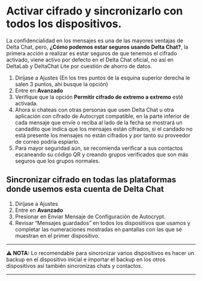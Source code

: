 # Activar cifrado y sincronizarlo con todos los dispositivos.

La confidencialidad en los mensajes es una de las mayores ventajas de Delta Chat, pero, **¿Cómo podemos estar seguros usando Delta Chat?**, la primera acción a realizar es estar seguros de que tenemos el cifrado activado, viene activo por defecto en el Delta Chat oficial, no así en DeltaLab y DeltaChat Lite por cuestión de ahorro de datos.

1. Diríjase a Ajustes (En los tres puntos de la esquina superior derecha le salen 3 puntos, ahí busque la opción)
2. Entre en  **Avanzado**
3. Verifique que la opción **Permitir cifrado de extremo a extremo** esté activada.
4. Ahora si chateas con otras personas que usen Delta Chat u otra aplicación con cifrado de Autocrypt compatible, en la parte inferior de cada mensaje que envíe o reciba al lado de la fecha se mostrará un candadito que indica que los mensajes están cifrados, si el candado no está presente los mensajes no están cifrados y por tanto su proveedor de correo podría espiarlo.
5. Para mayor seguridad aún, se recomienda verificar a sus contactos escaneando su código QR y creando grupos verificados que son más seguros que los grupos normales.


## Sincronizar cifrado en todas las plataformas donde usemos esta cuenta de Delta Chat

1. Diríjase a Ajustes
2. Entre en **Avanzado**
3. Presionar en Enviar Mensaje de Configuración de Autocrypt.
4.  Revisar “Mensajes guardados” en todos los dispositivos que usamos y completar las numeraciones mostradas en pantallas con las que se muestran en el primer dispositivo.

---
**:warning: NOTA:** Lo recomendable para sincronizar varios dispositivos es hacer un backup en el dispositivo inicial e importar el backup en los otros dispositivos así también sincronizas chats y contactos.

---
